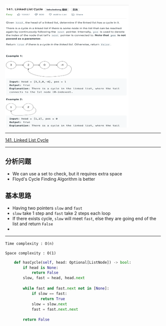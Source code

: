 <img src="2022-10-30-12-22-03.png" width="400" height="400"/>

___
[141. Linked List Cycle](https://leetcode.com/problems/linked-list-cycle/)
___

## 分析问题
* We can use a set to check, but it requires extra space
* Floyd's Cycle Finding Algorithm is better

## 基本思路
* Having two pointers `slow` and `fast`
* `slow` take 1 step and `fast` take 2 steps  each loop
* If there exists cycle, `slow` will meet `fast`, else they are going end of the list and return `False`
* 
___

`Time complexity : O(n)`

`Space complexity : O(1)`
```python
    def hasCycle(self, head: Optional[ListNode]) -> bool:
        if head is None:
            return False
        slow, fast = head, head.next
        
        while fast and fast.next not in [None]:
            if slow == fast:
                return True
            slow = slow.next
            fast = fast.next.next
        
        return False
```